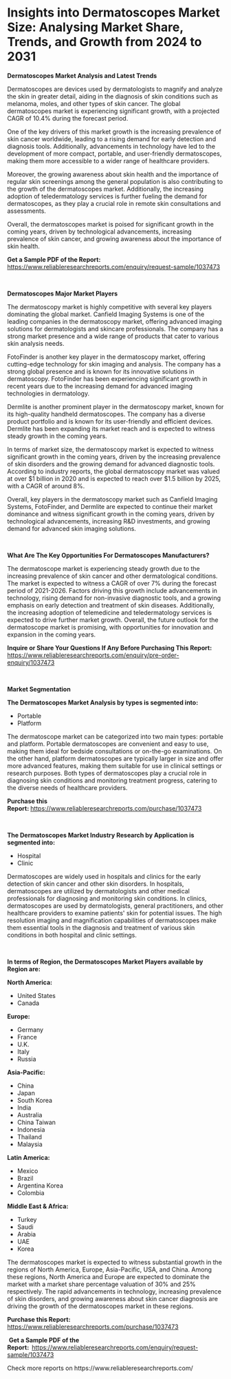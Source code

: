 <p><h1>Insights into Dermatoscopes Market Size: Analysing Market Share, Trends, and Growth from 2024 to 2031</h1></p><p><strong>Dermatoscopes Market Analysis and Latest Trends</strong></p>
<p><p>Dermatoscopes are devices used by dermatologists to magnify and analyze the skin in greater detail, aiding in the diagnosis of skin conditions such as melanoma, moles, and other types of skin cancer. The global dermatoscopes market is experiencing significant growth, with a projected CAGR of 10.4% during the forecast period. </p><p>One of the key drivers of this market growth is the increasing prevalence of skin cancer worldwide, leading to a rising demand for early detection and diagnosis tools. Additionally, advancements in technology have led to the development of more compact, portable, and user-friendly dermatoscopes, making them more accessible to a wider range of healthcare providers.</p><p>Moreover, the growing awareness about skin health and the importance of regular skin screenings among the general population is also contributing to the growth of the dermatoscopes market. Additionally, the increasing adoption of teledermatology services is further fueling the demand for dermatoscopes, as they play a crucial role in remote skin consultations and assessments.</p><p>Overall, the dermatoscopes market is poised for significant growth in the coming years, driven by technological advancements, increasing prevalence of skin cancer, and growing awareness about the importance of skin health.</p></p>
<p><strong>Get a Sample PDF of the Report:&nbsp;</strong> <a href="https://www.reliableresearchreports.com/enquiry/request-sample/1037473">https://www.reliableresearchreports.com/enquiry/request-sample/1037473</a></p>
<p>&nbsp;</p>
<p><strong>Dermatoscopes Major Market Players</strong></p>
<p><p>The dermatoscopy market is highly competitive with several key players dominating the global market. Canfield Imaging Systems is one of the leading companies in the dermatoscopy market, offering advanced imaging solutions for dermatologists and skincare professionals. The company has a strong market presence and a wide range of products that cater to various skin analysis needs.</p><p>FotoFinder is another key player in the dermatoscopy market, offering cutting-edge technology for skin imaging and analysis. The company has a strong global presence and is known for its innovative solutions in dermatoscopy. FotoFinder has been experiencing significant growth in recent years due to the increasing demand for advanced imaging technologies in dermatology.</p><p>Dermlite is another prominent player in the dermatoscopy market, known for its high-quality handheld dermatoscopes. The company has a diverse product portfolio and is known for its user-friendly and efficient devices. Dermlite has been expanding its market reach and is expected to witness steady growth in the coming years.</p><p>In terms of market size, the dermatoscopy market is expected to witness significant growth in the coming years, driven by the increasing prevalence of skin disorders and the growing demand for advanced diagnostic tools. According to industry reports, the global dermatoscopy market was valued at over $1 billion in 2020 and is expected to reach over $1.5 billion by 2025, with a CAGR of around 8%.</p><p>Overall, key players in the dermatoscopy market such as Canfield Imaging Systems, FotoFinder, and Dermlite are expected to continue their market dominance and witness significant growth in the coming years, driven by technological advancements, increasing R&D investments, and growing demand for advanced skin imaging solutions.</p></p>
<p>&nbsp;</p>
<p><strong>What Are The Key Opportunities For Dermatoscopes Manufacturers?</strong></p>
<p><p>The dermatoscope market is experiencing steady growth due to the increasing prevalence of skin cancer and other dermatological conditions. The market is expected to witness a CAGR of over 7% during the forecast period of 2021-2026. Factors driving this growth include advancements in technology, rising demand for non-invasive diagnostic tools, and a growing emphasis on early detection and treatment of skin diseases. Additionally, the increasing adoption of telemedicine and teledermatology services is expected to drive further market growth. Overall, the future outlook for the dermatoscope market is promising, with opportunities for innovation and expansion in the coming years.</p></p>
<p><strong>Inquire or Share Your Questions If Any Before Purchasing This Report:</strong> <a href="https://www.reliableresearchreports.com/enquiry/pre-order-enquiry/1037473">https://www.reliableresearchreports.com/enquiry/pre-order-enquiry/1037473</a></p>
<p>&nbsp;</p>
<p><strong>Market Segmentation</strong></p>
<p><strong>The Dermatoscopes Market Analysis by types is segmented into:</strong></p>
<p><ul><li>Portable</li><li>Platform</li></ul></p>
<p><p>The dermatoscope market can be categorized into two main types: portable and platform. Portable dermatoscopes are convenient and easy to use, making them ideal for bedside consultations or on-the-go examinations. On the other hand, platform dermatoscopes are typically larger in size and offer more advanced features, making them suitable for use in clinical settings or research purposes. Both types of dermatoscopes play a crucial role in diagnosing skin conditions and monitoring treatment progress, catering to the diverse needs of healthcare providers.</p></p>
<p><strong>Purchase this Report:&nbsp;</strong><a href="https://www.reliableresearchreports.com/purchase/1037473">https://www.reliableresearchreports.com/purchase/1037473</a></p>
<p>&nbsp;</p>
<p><strong>The Dermatoscopes Market Industry Research by Application is segmented into:</strong></p>
<p><ul><li>Hospital</li><li>Clinic</li></ul></p>
<p><p>Dermatoscopes are widely used in hospitals and clinics for the early detection of skin cancer and other skin disorders. In hospitals, dermatoscopes are utilized by dermatologists and other medical professionals for diagnosing and monitoring skin conditions. In clinics, dermatoscopes are used by dermatologists, general practitioners, and other healthcare providers to examine patients' skin for potential issues. The high resolution imaging and magnification capabilities of dermatoscopes make them essential tools in the diagnosis and treatment of various skin conditions in both hospital and clinic settings.</p></p>
<p>&nbsp;</p>
<p><strong>In terms of Region, the Dermatoscopes Market Players available by Region are:</strong></p>
<p>
    <p> <strong> North America: </strong>
        <ul>
            <li>United States</li>
            <li>Canada</li>
        </ul>
        </p> 
    <p> <strong> Europe: </strong>
        <ul>
            <li>Germany</li>
            <li>France</li>
            <li>U.K.</li>
            <li>Italy</li>
            <li>Russia</li>
        </ul>
        </p> 
    <p> <strong> Asia-Pacific: </strong>
        <ul>
            <li>China</li>
            <li>Japan</li>
            <li>South Korea</li>
            <li>India</li>
            <li>Australia</li>
            <li>China Taiwan</li>
            <li>Indonesia</li>
            <li>Thailand</li>
            <li>Malaysia</li>
        </ul>
        </p> 
    <p> <strong> Latin America: </strong>
        <ul>
            <li>Mexico</li>
            <li>Brazil</li>
            <li>Argentina Korea</li>
            <li>Colombia</li>
        </ul>
        </p> 
    <p> <strong> Middle East & Africa: </strong>
        <ul>
            <li>Turkey</li>
            <li>Saudi</li>
            <li>Arabia</li>
            <li>UAE</li>
            <li>Korea</li>
        </ul>
    </p>
    </p>
<p><p>The dermatoscopes market is expected to witness substantial growth in the regions of North America, Europe, Asia-Pacific, USA, and China. Among these regions, North America and Europe are expected to dominate the market with a market share percentage valuation of 30% and 25% respectively. The rapid advancements in technology, increasing prevalence of skin disorders, and growing awareness about skin cancer diagnosis are driving the growth of the dermatoscopes market in these regions.</p></p>
<p><strong>Purchase this Report: </strong><a href="https://www.reliableresearchreports.com/purchase/1037473">https://www.reliableresearchreports.com/purchase/1037473</a></p>
<p>&nbsp;<strong>Get a Sample PDF of the Report:&nbsp;&nbsp;</strong><a href="https://www.reliableresearchreports.com/enquiry/request-sample/1037473">https://www.reliableresearchreports.com/enquiry/request-sample/1037473</a></p>
<p><strong></strong></p>
<p>Check more reports on https://www.reliableresearchreports.com/</p>
